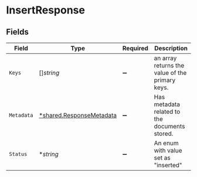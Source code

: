 # InsertResponse


## Fields

| Field                                                               | Type                                                                | Required                                                            | Description                                                         |
| ------------------------------------------------------------------- | ------------------------------------------------------------------- | ------------------------------------------------------------------- | ------------------------------------------------------------------- |
| `Keys`                                                              | []*string*                                                          | :heavy_minus_sign:                                                  | an array returns the value of the primary keys.                     |
| `Metadata`                                                          | [*shared.ResponseMetadata](../../models/shared/responsemetadata.md) | :heavy_minus_sign:                                                  | Has metadata related to the documents stored.                       |
| `Status`                                                            | **string*                                                           | :heavy_minus_sign:                                                  | An enum with value set as "inserted"                                |